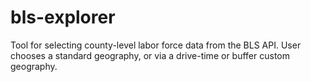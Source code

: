 # bls-explorer
 Tool for selecting county-level labor force data from the BLS API. User chooses a standard geography, or via a drive-time or buffer custom geography.
